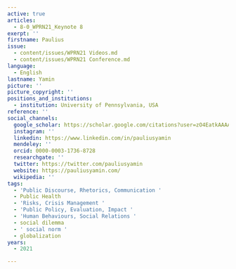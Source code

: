 ```yaml
---
active: true
articles:
  - 8-0_WPRN21_Keynote 8
exerpt: ''
firstname: Paulius
issue:
  - content/issues/WPRN21 Videos.md
  - content/issues/WPRN21 Conference.md
language:
  - English
lastname: Yamin
picture: ''
picture_copyright: ''
positions_and_institutions:
  - institution: University of Pennsylvania, USA
reference: ''
social_channels:
  google_scholar: https://scholar.google.com/citations?user=zO4EatkAAAAJ&hl=en
  instagram: ''
  linkedin: https://www.linkedin.com/in/pauliusyamin
  mendeley: ''
  orcid: 0000-0003-1736-8728
  researchgate: ''
  twitter: https://twitter.com/pauliusyamin
  website: https://pauliusyamin.com/
  wikipedia: ''
tags:
  - 'Public Discourse, Rhetorics, Communication '
  - Public Health
  - 'Risks, Crisis Management '
  - 'Public Policy, Evaluation, Impact '
  - 'Human Behaviours, Social Relations '
  - social dilemma
  - ' social norm '
  - globalization
years:
  - 2021

---
```

